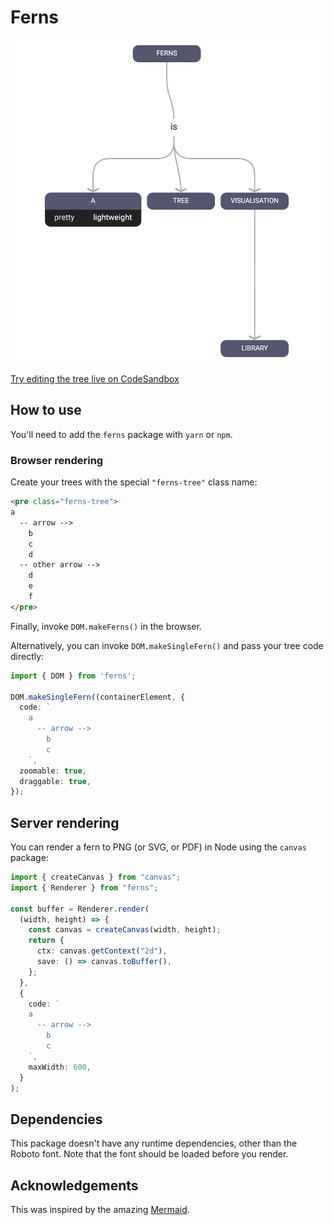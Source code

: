 # Ferns

[![Screenshot](./screenshot.png)](https://codesandbox.io/s/competent-resonance-hoeeu?file=/index.html)

[Try editing the tree live on CodeSandbox](https://codesandbox.io/s/competent-resonance-hoeeu?file=/index.html)

## How to use

You'll need to add the `ferns` package with `yarn` or `npm`.

### Browser rendering

Create your trees with the special `"ferns-tree"` class name:

```html
<pre class="ferns-tree">
a
  -- arrow -->
    b
    c
    d
  -- other arrow -->
    d
    e
    f
</pre>
```

Finally, invoke `DOM.makeFerns()` in the browser.

Alternatively, you can invoke `DOM.makeSingleFern()` and pass your tree code directly:

```typescript
import { DOM } from 'ferns';

DOM.makeSingleFern((containerElement, {
  code: `
    a
      -- arrow -->
        b
        c
    `,
  zoomable: true,
  draggable: true,
});
```

## Server rendering

You can render a fern to PNG (or SVG, or PDF) in Node using the `canvas` package:

```typescript
import { createCanvas } from "canvas";
import { Renderer } from "ferns";

const buffer = Renderer.render(
  (width, height) => {
    const canvas = createCanvas(width, height);
    return {
      ctx: canvas.getContext("2d"),
      save: () => canvas.toBuffer(),
    };
  },
  {
    code: `
    a
      -- arrow -->
        b
        c
    `,
    maxWidth: 600,
  }
);
```

## Dependencies

This package doesn't have any runtime dependencies, other than the Roboto font. Note that the font should be loaded before you render.

## Acknowledgements

This was inspired by the amazing [Mermaid](https://mermaid-js.github.io/mermaid/).
